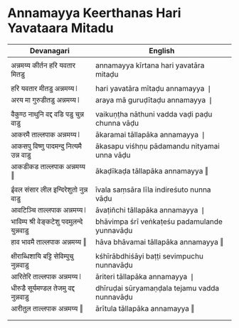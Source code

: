 # Annamayya Keerthanas Hari Yavataara Mitadu

| Devanagari | English |
| ------ | ------ |
|  |  |
| अन्नमय्य कीर्तन हरि यवतार मितडु   | annamayya kīrtana hari yavatāra mitaḍu   |
|  |  |
| हरि यवतार मीतडु अन्नमय्य ❘   | hari yavatāra mītaḍu annamayya ❘   |
| अरय मा गुरुडीतडु अन्नमय्य ❘   | araya mā guruḍītaḍu annamayya ❘   |
|  |  |
| वैकुण्ठ नाथुनि वद्द वडि पडु चुन्न वाडु   | vaikuṇṭha nāthuni vadda vaḍi paḍu chunna vāḍu   |
| आकरमै ताल्लपाक अन्नमय्य ❘   | ākaramai tāllapāka annamayya ❘   |
| आकसपु विष्णु पादमन्दु नित्यमै उन्न वाडु   | ākasapu viśhṇu pādamandu nityamai unna vāḍu   |
| आकडीकड ताल्लपाक अन्नमय्य ‖   | ākaḍīkaḍa tāllapāka annamayya ‖   |
|  |  |
| ईवल संसार लील इन्दिरेशुतो नुन्न वाडु   | īvala saṃsāra līla indireśuto nunna vāḍu   |
| आवटिञ्चि ताल्लपाक अन्नमय्य ❘   | āvaṭiñchi tāllapāka annamayya ❘   |
| भाविम्प श्री वेङ्कटेशु पदमुलन्दे युन्नवाडु   | bhāvimpa śrī veṅkaṭeśu padamulande yunnavāḍu   |
| हाव भावमै ताल्लपाक अन्नमय्य ‖   | hāva bhāvamai tāllapāka annamayya ‖   |
|  |  |
| क्षीराब्धिशायि बट्टि सेविम्पुचु नुन्नवाडु   | kśhīrābdhiśāyi baṭṭi sevimpuchu nunnavāḍu   |
| आरितेरि ताल्लपाक अन्नमय्य ❘   | āriteri tāllapāka annamayya ❘   |
| धीरुडै सूर्यमण्डल तेजमु वद्द नुन्नवाडु   | dhīruḍai sūryamaṇḍala tejamu vadda nunnavāḍu   |
| आरीतुल ताल्लपाक अन्नमय्य ‖   | ārītula tāllapāka annamayya ‖   |
|  |  |
|  |  |
